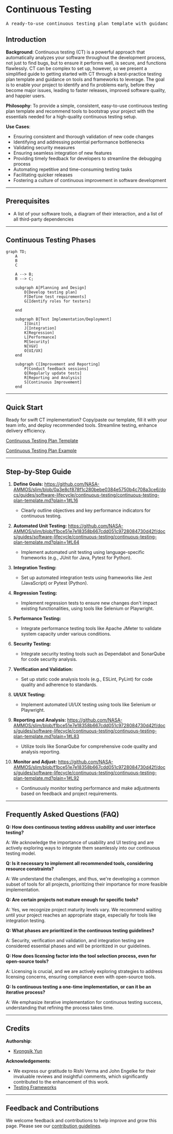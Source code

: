 # Continuous Testing

<pre align="center">A ready-to-use continuous testing plan template with guidance on helpful tools and frameworks to leverage</pre>

## Introduction

**Background**: Continuous testing (CT) is a powerful approach that automatically analyzes your software throughout the development process, not just to find bugs, but to ensure it performs well, is secure, and functions flawlessly. CT can be complex to set up, however, so we present a simplified guide to getting started with CT through a best-practice testing plan template and guidance on tools and frameworks to leverage. The goal is to enable your project to identify and fix problems early, before they become major issues, leading to faster releases, improved software quality, and happier users.

**Philosophy**: To provide a simple, consistent, easy-to-use continuous testing plan template and recommend tools to bootstrap your project with the essentials needed for a high-quality continuous testing setup. 

**Use Cases**:
- Ensuring consistent and thorough validation of new code changes
- Identifying and addressing potential performance bottlenecks
- Validating security measures
- Ensuring seamless integration of new features
- Providing timely feedback for developers to streamline the debugging process
- Automating repetitive and time-consuming testing tasks
- Facilitating quicker releases
- Fostering a culture of continuous improvement in software development
  
---

## Prerequisites
- A list of your software tools, a diagram of their interaction, and a list of all third-party dependencies


---

## Continuous Testing Phases

```mermaid
graph TD;
    A
    B
    C
    
    A --> B;
    B --> C;

    subgraph A[Planning and Design]
        D[Develop testing plan]
        F[Define test requirements]
        G[Identify roles for testers]

    end
   
    subgraph B[Test Implementation/Deployment]
        I[Unit]
        J[Integration]
        K[Regression]
        L[Performance]
        M[Security]
        N[V&V]
        O[UI/UX]
    end
    
    subgraph C[Improvement and Reporting]
        P[Conduct feedback sessions]
        Q[Regularly update tests]
        R[Reporting and Analysis]
        S[Continuous Improvement]
    end
```


---
## Quick Start

Ready for swift CT implementation? Copy/paste our template, fill it with your team info, and deploy recommended tools. Streamline testing, enhance delivery efficiency.

[Continuous Testing Plan Template](continuous-testing-plan-template.md)

[Continuous Testing Plan Example](continuous-testing-plan-example.md)




---

## Step-by-Step Guide

1. **Define Goals:** https://github.com/NASA-AMMOS/slim/blob/0a3e8cf878f1c280bebe0384e5750b4c708a3ce6/docs/guides/software-lifecycle/continuous-testing/continuous-testing-plan-template.md?plain=1#L16
   - Clearly outline objectives and key performance indicators for continuous testing.

2. **Automated Unit Testing:** https://github.com/NASA-AMMOS/slim/blob/f1bce51e7e18358b667cdd051c9728084730d42f/docs/guides/software-lifecycle/continuous-testing/continuous-testing-plan-template.md?plain=1#L64
   - Implement automated unit testing using language-specific frameworks (e.g., JUnit for Java, Pytest for Python).

3. **Integration Testing:**
   - Set up automated integration tests using frameworks like Jest (JavaScript) or Pytest (Python).

4. **Regression Testing:**
   - Implement regression tests to ensure new changes don't impact existing functionalities, using tools like Selenium or Playwright.

5. **Performance Testing:**
   - Integrate performance testing tools like Apache JMeter to validate system capacity under various conditions.

6. **Security Testing:**
   - Integrate security testing tools such as Dependabot and SonarQube for code security analysis.

7. **Verification and Validation:**
   - Set up static code analysis tools (e.g., ESLint, PyLint) for code quality and adherence to standards.

8. **UI/UX Testing:**
   - Implement automated UI/UX testing using tools like Selenium or Playwright.

9. **Reporting and Analysis:** https://github.com/NASA-AMMOS/slim/blob/f1bce51e7e18358b667cdd051c9728084730d42f/docs/guides/software-lifecycle/continuous-testing/continuous-testing-plan-template.md?plain=1#L83
    - Utilize tools like SonarQube for comprehensive code quality and analysis reporting.

10. **Monitor and Adjust:** https://github.com/NASA-AMMOS/slim/blob/f1bce51e7e18358b667cdd051c9728084730d42f/docs/guides/software-lifecycle/continuous-testing/continuous-testing-plan-template.md?plain=1#L92
    - Continuously monitor testing performance and make adjustments based on feedback and project requirements.


   
---

## Frequently Asked Questions (FAQ)

**Q: How does continuous testing address usability and user interface testing?**

A: We acknowledge the importance of usability and UI testing and are actively exploring ways to integrate them seamlessly into our continuous testing model.

**Q: Is it necessary to implement all recommended tools, considering resource constraints?**

A: We understand the challenges, and thus, we're developing a common subset of tools for all projects, prioritizing their importance for more feasible implementation.

**Q: Are certain projects not mature enough for specific tools?**

A: Yes, we recognize project maturity levels vary. We recommend waiting until your project reaches an appropriate stage, especially for tools like integration testing.

**Q: What phases are prioritized in the continuous testing guidelines?**

A: Security, verification and validation, and integration testing are considered essential phases and will be prioritized in our guidelines.

**Q: How does licensing factor into the tool selection process, even for open-source tools?**

A: Licensing is crucial, and we are actively exploring strategies to address licensing concerns, ensuring compliance even with open-source tools.

**Q: Is continuous testing a one-time implementation, or can it be an iterative process?**

A: We emphasize iterative implementation for continuous testing success, understanding that refining the process takes time.

---

## Credits 

**Authorship**:
- [Kyongsik Yun](https://github.com/yunks128)

**Acknowledgements**:
* We express our gratitude to Rishi Verma and John Engelke for their invaluable reviews and insightful comments, which significantly contributed to the enhancement of this work.
* [Testing Frameworks](testing-frameworks.md)

  
---

## Feedback and Contributions

We welcome feedback and contributions to help improve and grow this page. Please see our [contribution guidelines](https://nasa-ammos.github.io/slim/docs/contribute/contributing/).
